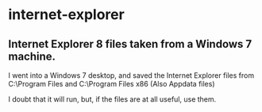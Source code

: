 # internet-explorer
## Internet Explorer 8 files taken from a Windows 7 machine.

I went into a Windows 7 desktop, and saved the Internet Explorer files from C:\Program Files and C:\Program Files x86 (Also Appdata files)

I doubt that it will run, but, if the files are at all useful, use them.
